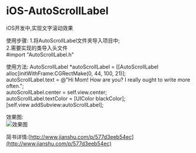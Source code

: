 # iOS-AutoScrollLabel

iOS开发中,实现文字滚动效果

使用步骤:
1.将AutoScrollLabel文件夹导入项目中;</br>
2.需要实现的类导入头文件</br>
#import "AutoScrollLabel.h"

使用方法:
AutoScrollLabel *autoScrollLabel = [[AutoScrollLabel alloc]initWithFrame:CGRectMake(0, 44, 100, 21)];</br>
autoScrollLabel.text = @"Hi Mom!  How are you?  I really ought to write more often.";</br>
autoScrollLabel.center = self.view.center;</br>
autoScrollLabel.textColor = [UIColor blackColor];</br>
[self.view addSubview:autoScrollLabel];

效果图:</br>
![效果图](https://github.com/NSLog-YuHaitao/iOS-AutoScrollLabel/blob/master/AutoScrollLabel.gif)

简书详情:[http://www.jianshu.com/p/577d3eeb54ec](http://www.jianshu.com/p/577d3eeb54ec)
